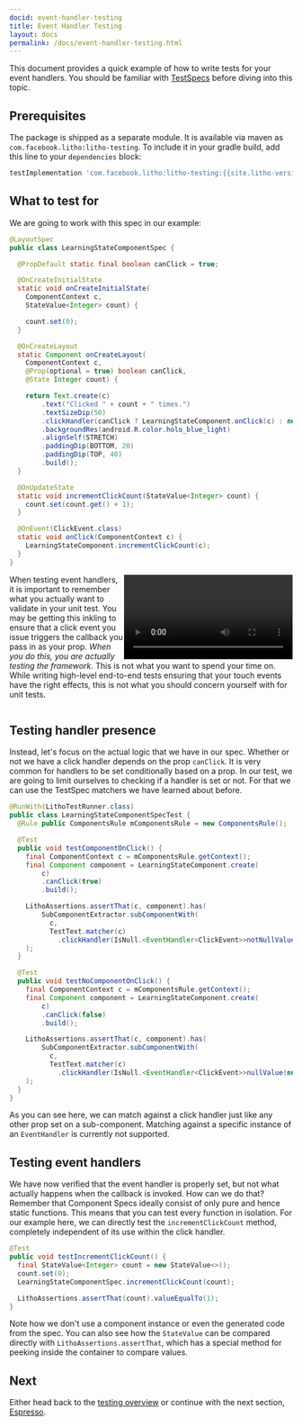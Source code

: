 ```yaml
---
docid: event-handler-testing
title: Event Handler Testing
layout: docs
permalink: /docs/event-handler-testing.html
---
```


This document provides a quick example of how to write tests for your event
handlers. You should be familiar with [TestSpecs](/docs/subcomponent-testing)
before diving into this topic.

## Prerequisites

The package is shipped as a separate module. It is available via maven as
`com.facebook.litho:litho-testing`. To include it in your gradle build, add this
line to your `dependencies` block:

```groovy
testImplementation 'com.facebook.litho:litho-testing:{{site.litho-version}}'
```

## What to test for

We are going to work with this spec in our example:

```java
@LayoutSpec
public class LearningStateComponentSpec {

  @PropDefault static final boolean canClick = true;

  @OnCreateInitialState
  static void onCreateInitialState(
    ComponentContext c,
    StateValue<Integer> count) {

    count.set(0);
  }

  @OnCreateLayout
  static Component onCreateLayout(
    ComponentContext c,
    @Prop(optional = true) boolean canClick,
    @State Integer count) {

    return Text.create(c)
        .text("Clicked " + count + " times.")
        .textSizeDip(50)
        .clickHandler(canClick ? LearningStateComponent.onClick(c) : null)
        .backgroundRes(android.R.color.holo_blue_light)
        .alignSelf(STRETCH)
        .paddingDip(BOTTOM, 20)
        .paddingDip(TOP, 40)
        .build();
  }

  @OnUpdateState
  static void incrementClickCount(StateValue<Integer> count) {
    count.set(count.get() + 1);
  }

  @OnEvent(ClickEvent.class)
  static void onClick(ComponentContext c) {
    LearningStateComponent.incrementClickCount(c);
  }
}
```

<video loop autoplay class="video" style="float: right; width: 300px;">
  <source type="video/mp4" src="/static/videos/state_taps.mp4"></source>
</video>

When testing event handlers, it is important to remember what you actually want
to validate in your unit test. You may be getting this inkling to ensure that a
click event you issue triggers the callback you pass in as your prop. *When you
do this, you are actually testing the framework.* This is not what you want to
spend your time on. While writing high-level end-to-end tests ensuring that your
touch events have the right effects, this is not what you should concern
yourself with for unit tests.

<div style="clear:both;"></div>

## Testing handler presence

Instead, let's focus on the actual logic that we have in our spec. Whether or
not we have a click handler depends on the prop `canClick`. It is very common
for handlers to be set conditionally based on a prop. In our test, we are going
to limit ourselves to checking if a handler is set or not. For that we can use
the TestSpec matchers we have learned about before.

```java
@RunWith(LithoTestRunner.class)
public class LearningStateComponentSpecTest {
  @Rule public ComponentsRule mComponentsRule = new ComponentsRule();

  @Test
  public void testComponentOnClick() {
    final ComponentContext c = mComponentsRule.getContext();
    final Component component = LearningStateComponent.create(
        c)
        .canClick(true)
        .build();

    LithoAssertions.assertThat(c, component).has(
        SubComponentExtractor.subComponentWith(
          c,
          TestText.matcher(c)
            .clickHandler(IsNull.<EventHandler<ClickEvent>>notNullValue(null)).build())
    );
  }

  @Test
  public void testNoComponentOnClick() {
    final ComponentContext c = mComponentsRule.getContext();
    final Component component = LearningStateComponent.create(
        c)
        .canClick(false)
        .build();

    LithoAssertions.assertThat(c, component).has(
        SubComponentExtractor.subComponentWith(
          c,
          TestText.matcher(c)
            .clickHandler(IsNull.<EventHandler<ClickEvent>>nullValue(null)).build())
    );
  }
}
```

As you can see here, we can match against a click handler just like any other
prop set on a sub-component. Matching against a specific instance of an
`EventHandler` is currently not supported.

## Testing event handlers

We have now verified that the event handler is properly set, but not what
actually happens when the callback is invoked. How can we do that? Remember that
Component Specs ideally consist of only pure and hence static functions. This
means that you can test every function in isolation. For our example here, we
can directly test the `incrementClickCount` method, completely independent of
its use within the click handler.

```java
@Test
public void testIncrementClickCount() {
  final StateValue<Integer> count = new StateValue<>();
  count.set(0);
  LearningStateComponentSpec.incrementClickCount(count);

  LithoAssertions.assertThat(count).valueEqualTo(1);
}
```

Note how we don't use a component instance or even the generated code from the
spec. You can also see how the `StateValue` can be compared directly with
`LithoAssertions.assertThat`, which has a special method for peeking inside the
container to compare values.

## Next

Either head back to the [testing overview](/docs/testing-overview.html) or
continue with the next section, [Espresso](/docs/espresso-testing).
